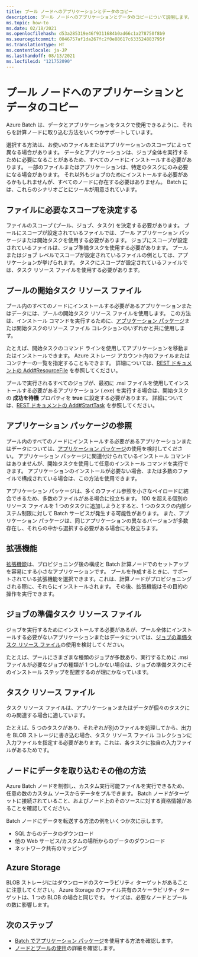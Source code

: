 ```yaml
---
title: プール ノードへのアプリケーションとデータのコピー
description: プール ノードへのアプリケーションとデータのコピーについて説明します。
ms.topic: how-to
ms.date: 02/18/2021
ms.openlocfilehash: d53a285319e46f9311684b0ad66c1a278750f8b9
ms.sourcegitcommit: 0046757af1da267fc2f0e88617c633524883795f
ms.translationtype: HT
ms.contentlocale: ja-JP
ms.lasthandoff: 08/13/2021
ms.locfileid: "121752090"
---
```

# <a name="copy-applications-and-data-to-pool-nodes"></a>プール ノードへのアプリケーションとデータのコピー

Azure Batch は、データとアプリケーションをタスクで使用できるように、それらを計算ノードに取り込む方法をいくつかサポートしています。

選択する方法は、お使いのファイルまたはアプリケーションのスコープによって異なる場合があります。 データとアプリケーションは、ジョブ全体を実行するために必要になることがあるため、すべてのノードにインストールする必要があります。 一部のファイルまたはアプリケーションは、特定のタスクにのみ必要になる場合があります。 それ以外もジョブのためにインストールする必要があるかもしれませんが、すべてのノードに存在する必要はありません。 Batch には、これらのシナリオごとにツールが用意されています。

## <a name="determine-the-scope-required-of-a-file"></a>ファイルに必要なスコープを決定する

ファイルのスコープ (プール、ジョブ、タスク) を決定する必要があります。 プールにスコープが設定されているファイルでは、プール アプリケーション パッケージまたは開始タスクを使用する必要があります。 ジョブにスコープが設定されているファイルは、ジョブ準備タスクを使用する必要があります。 プールまたはジョブ レベルでスコープが設定されているファイルの例としては、アプリケーションが挙げられます。 タスクにスコープが設定されているファイルでは、タスク リソース ファイルを使用する必要があります。

## <a name="pool-start-task-resource-files"></a>プールの開始タスク リソース ファイル

プール内のすべてのノードにインストールする必要があるアプリケーションまたはデータには、プールの開始タスク リソース ファイルを使用します。 この方法は、インストール コマンドを実行するために、[アプリケーション パッケージ](batch-application-packages.md)または開始タスクのリソース ファイル コレクションのいずれかと共に使用します。  

たとえば、開始タスクのコマンド ラインを使用してアプリケーションを移動またはインストールできます。 Azure ストレージ アカウント内のファイルまたはコンテナーの一覧を指定することもできます。 詳細については、[REST ドキュメントの Add#ResourceFile](/rest/api/batchservice/pool/add#resourcefile) を参照してください。

プールで実行されるすべてのジョブが、最初に .msi ファイルを使用してインストールする必要があるアプリケーション (.exe) を実行する場合は、開始タスクの **成功を待機** プロパティを **true** に設定する必要があります。 詳細については、[REST ドキュメントの Add#StartTask](/rest/api/batchservice/pool/add#starttask) を参照してください。

## <a name="application-package-references"></a>アプリケーション パッケージの参照

プール内のすべてのノードにインストールする必要があるアプリケーションまたはデータについては、[アプリケーション パッケージ](batch-application-packages.md)の使用を検討してください。 アプリケーション パッケージに関連付けられているインストール コマンドはありませんが、開始タスクを使用して任意のインストール コマンドを実行できます。 アプリケーションのインストールが必要ない場合、または多数のファイルで構成されている場合は、この方法を使用できます。

アプリケーション パッケージは、多くのファイル参照を小さなペイロードに結合できるため、多数のファイルがある場合に役立ちます。 100 を超える個別のリソース ファイルを 1 つのタスクに追加しようとすると、1 つのタスクの内部システム制限に対して Batch サービスが発生する可能性があります。 また、アプリケーション パッケージは、同じアプリケーションの異なるバージョンが多数存在し、それらの中から選択する必要がある場合にも役立ちます。

## <a name="extensions"></a>拡張機能

[拡張機能](create-pool-extensions.md)は、プロビジョニング後の構成と Batch 計算ノードでのセットアップを容易にする小さなアプリケーションです。 プールを作成するときに、サポートされている拡張機能を選択できます。これは、計算ノードがプロビジョニングされる際に、それらにインストールされます。 その後、拡張機能はその目的の操作を実行できます。

## <a name="job-preparation-task-resource-files"></a>ジョブの準備タスク リソース ファイル

ジョブを実行するためにインストールする必要があるが、プール全体にインストールする必要がないアプリケーションまたはデータについては、[ジョブの準備タスク リソース ファイル](./batch-job-prep-release.md)の使用を検討してください。

たとえば、プールにさまざまな種類のジョブが多数あり、実行するために .msi ファイルが必要なジョブの種類が 1 つしかない場合は、ジョブの準備タスクにそのインストール ステップを配置するのが理にかなっています。

## <a name="task-resource-files"></a>タスク リソース ファイル

タスク リソース ファイルは、アプリケーションまたはデータが個々のタスクにのみ関連する場合に適しています。

たとえば、5 つのタスクがあり、それぞれが別のファイルを処理してから、出力を BLOB ストレージに書き込む場合、タスク リソース ファイル コレクションに入力ファイルを指定する必要があります。これは、各タスクに独自の入力ファイルがあるためです。

## <a name="additional-ways-to-get-data-onto-nodes"></a>ノードにデータを取り込むその他の方法

Azure Batch ノードを制御し、カスタム実行可能ファイルを実行できるため、任意の数のカスタム ソースからデータをプルできます。 Batch ノードがターゲットに接続されていること、およびノード上のそのソースに対する資格情報があることを確認してください。

Batch ノードにデータを転送する方法の例をいくつか次に示します。

- SQL からのデータのダウンロード
- 他の Web サービス/カスタムの場所からのデータのダウンロード
- ネットワーク共有のマッピング

## <a name="azure-storage"></a>Azure Storage

BLOB ストレージにはダウンロードのスケーラビリティ ターゲットがあることに注意してください。 Azure Storage のファイル共有のスケーラビリティ ターゲットは、1 つの BLOB の場合と同じです。 サイズは、必要なノードとプールの数に影響します。

## <a name="next-steps"></a>次のステップ

- [Batch でアプリケーション パッケージ](batch-application-packages.md)を使用する方法を確認します。
- [ノードとプールの使用](nodes-and-pools.md)の詳細を確認します。
